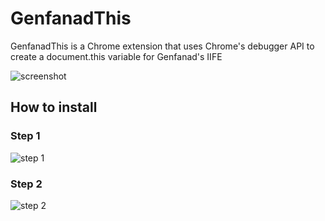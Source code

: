 # GenfanadThis
GenfanadThis is a Chrome extension that uses Chrome's debugger API to create a document.this variable for Genfanad's IIFE

![screenshot](https://gcdnb.pbrd.co/images/XRl78ITVcoPh.png)

## How to install

### Step 1
![step 1](https://gcdnb.pbrd.co/images/qbh7KmTwVGCJ.png)

### Step 2
![step 2](https://gcdnb.pbrd.co/images/ImcOxRaryWFB.png)
